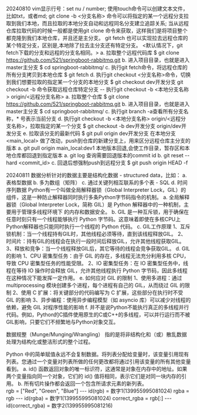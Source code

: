 20240810
vim显示行号：set nu / number;
使用touch命令可以创建文本文件，比如txt，或者md;
git clone <remote-url> -b <分支名称> 命令可以将指定的某一个远程分支拉取到我们本地，而且拉取的本地分支自动和远程同名分支建立追踪关系;
	当从远程仓库拉取代码的时候一般都是使用git clone <url>命令来获取，这样我们是将项目整个都克隆到我们本地仓库，并且还是主分支。
git fetch <url> 也可以实现拉去远程仓库的某个特定分支，区别是,本地除了拉去主分支还有特定分支。
	<默认情况下，git fetch下载的分支和远程的分支名相同。>
	a. 拉取整个远程代码库 $ git clone https://github.com/521/springboot-rabbitmq.git
	b. 进入项目目录，也就是进入master主分支 $ cd springboot-rabbitmq/
	c. 执行git fetch命令，将远程仓库的所有分支拷贝到本地仓库 $ git fetch
	d. 执行git checkout <分支名称>命令，切换到我们想要拉取的指定某一个分支的本地分支 $ git checkout dev开发分支
git checkout -b 命令获取远程仓库特定分支 -- 执行git checkout -b <本地分支名称> origin/<远程分支名称>
	a. 拉取整个仓库 $ git clone https://github.com/521/springboot-rabbitmq.git
	b. 进入项目目录，也就是进入master主分支 $ cd springboot-rabbitmq/
	c. 执行git branch -a查看所有分支名称，* 号表示当前分支
	d. 执行git checkout -b <本地分支名称> origin/<远程分支名称>，拉取指定的某一个分支 $ git checkout -b dev开发分支 origin/dev开发分支
	e. 拉取该分支的最新代码 $ git pull origin dev开发分支
在本地分支 <main_local> 做了改动，push到仓库的新建分支<dev1>上，用来区分远程仓库主分支的版本
	a. git pull origin main_local:dev1
本地版本回退,会使工作目录，暂存区和本地仓库都回退到指定版本
	a. git log 查询需要回退版本的commit id
	b. git reset --hard <commit_id>
	c. 回退后想强制push到远程分支<HEAD> $ git push origin HEAD -f

20240811
数据分析针对的数据主要是结构化数据 - structured data，比如：
	a. 表格型数据
	b. 多为数组（矩阵）
	c. 通过关键列相互联系的多个表 - SQL
	d. 时间序列数据
Python有一个叫做全局解释器锁（Global Interpreter Lock，GIL）的组件，这是一种防止解释器同时执行多条Python字节码指令的机制。
	a. 全局解释器锁（Global Interpreter Lock，简称 GIL）是 Python 解释器中的一种机制，主要用于管理多线程环境下	 的内存和数据安全。
	b. GIL 是一种互斥锁，用于确保在任意时刻只有一个线程能够执行 Python 字节码。这意味着即使在多核CPU上Python解释器也只能同时执行一个线程的 Python 代码。
	c. GIL工作原理
		1、互斥锁机制：当一个线程持有GIL时，其他线程必须等待，直到该线程释放GIL。
		2、时间片：持有GIL的线程会在执行一段时间后释放GIL，允许其他线程获取GIL。
		3、释放和竞争：当一个线程释放GIL后，其它等待的线程会竞争获取GIL。
	d. GIL的影响
		1、CPU 密集型任务：由于 GIL 的存在，多线程无法充分利用多核 CPU，导致 CPU 密集型任务的性能受限。
		2、IO 密集型任务：在 IO 密集型任务中，线程在等待 IO 操作时会释放 GIL，允许其他线程执行 Python 字节码，因此多线程在这种情况下能发挥一定作用。
	e. 如何应对 GIL 的限制
		1、使用多进程：通过 multiprocessing 模块创建多个进程，每个进程有自己的 GIL，从而绕过 GIL 的限制
		2、使用 C 扩展：将关键部分的代码编写为 C 扩展，这些部分在执行时不受 GIL 的影响
		3、异步编程：使用异步编程模型（如 asyncio 库）可以减少对线程的依赖，避免 GIL 对程序性能的影响
	f. 并不是说Python不能执行真正的多线程并行代码。例如，Python的C插件使用原生的C或C++的多线程，可以并行运行而不被GIL影响，只要它们不频繁地与Python对象交互。

数据规整（Munge/Munging/Wrangling） 指的是将非结构化和（或）散乱数据处理为结构化或整洁形式的整个过程。

Python 中的简单赋值永远不会复制数据。将列表分配给变量时，该变量引用现有列表。您通过一个变量对列表所做的任何更改都将通过引用该变量的所有其他变量看到。
	a. id() 函数返回对象的唯一标识符，这通常是对象在内存中的地址。如果两个变量指向同一个对象，它们的 id() 值将相同，表示它们是对同一块内存的引用。
	b. 所有切片操作都会返回一个包含所请求元素的新列表。  
		rgb = ["Red", "Green", "Blue"]   --- id(rgb) = 数字1(139955995081024)
		rgba = rgb                       --- id(rgba) = 数字1(139955995081024)
		correct_rgba = rgb[:]            --- id(correct_rgba) = 数字2(139955995081216)
		
